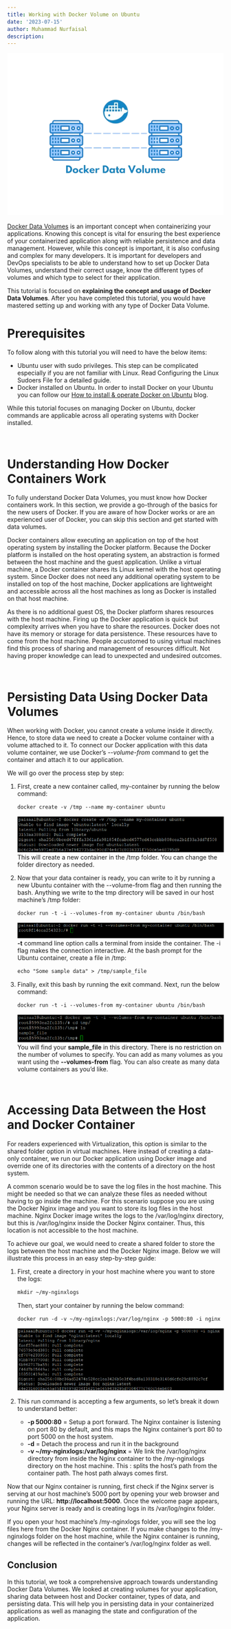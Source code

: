 ```yaml
---
title: Working with Docker Volume on Ubuntu
date: '2023-07-15'
author: Muhammad Nurfaisal
description: 
---
```


![volume](./Images/DockerVolume.png)

[Docker Data Volumes](https://docs.docker.com/storage/volumes/) is an important concept when containerizing your applications. Knowing this concept is vital for ensuring the best experience of your containerized application along with reliable persistence and data management. However, while this concept is important, it is also confusing and complex for many developers. It is important for developers and DevOps specialists to be able to understand how to set up Docker Data Volumes, understand their correct usage, know the different types of volumes and which type to select for their application.

This tutorial is focused on **explaining the concept and usage of Docker Data Volumes**. After you have completed this tutorial, you would have mastered setting up and working with any type of Docker Data Volume.

# Prerequisites
To follow along with this tutorial you will need to have the below items:

- Ubuntu user with sudo privileges. This step can be complicated especially if you are not familiar with Linux. Read Configuring the Linux Sudoers File for a detailed guide.
- Docker installed on Ubuntu. In order to install Docker on your Ubuntu you can follow our [How to install & operate Docker on Ubuntu](https://nurfaisal.my.id/posts/how-to-install-operate-docker-on-ubuntu/) blog.

While this tutorial focuses on managing Docker on Ubuntu, docker commands are applicable across all operating systems with Docker installed.

<br>

# Understanding How Docker Containers Work
To fully understand Docker Data Volumes, you must know how Docker containers work. In this section, we provide a go-through of the basics for the new users of Docker. If you are aware of how Docker works or are an experienced user of Docker, you can skip this section and get started with data volumes.

Docker containers allow executing an application on top of the host operating system by installing the Docker platform. Because the Docker platform is installed on the host operating system, an abstraction is formed between the host machine and the guest application. Unlike a virtual machine, a Docker container shares its Linux kernel with the host operating system. Since Docker does not need any additional operating system to be installed on top of the host machine, Docker applications are lightweight and accessible across all the host machines as long as Docker is installed on that host machine.

As there is no additional guest OS, the Docker platform shares resources with the host machine. Firing up the Docker application is quick but complexity arrives when you have to share the resources. Docker does not have its memory or storage for data persistence. These resources have to come from the host machine. People accustomed to using virtual machines find this process of sharing and management of resources difficult. Not having proper knowledge can lead to unexpected and undesired outcomes.

<br>

# Persisting Data Using Docker Data Volumes
When working with Docker, you cannot create a volume inside it directly. Hence, to store data we need to create a Docker volume container with a volume attached to it. To connect our Docker application with this data volume container, we use Docker’s *--volume-from* command to get the container and attach it to our application.

We will go over the process step by step:

1. First, create a new container called, my-container by running the below command:
    ```html
    docker create -v /tmp --name my-container ubuntu    
    ```
    ![volume](./Images/docker%20create.png)
    This will create a new container in the /tmp folder. You can change the folder directory as needed.

2. Now that your data container is ready, you can write to it by running a new Ubuntu container with the --volume-from flag and then running the bash. Anything we write to the tmp directory will be saved in our host machine’s /tmp folder:
    ```html
    docker run -t -i --volumes-from my-container ubuntu /bin/bash   
    ```
    ![volume](./Images/docker%20run%20-t.png)
    **-t** command line option calls a terminal from inside the container. The -i flag makes the connection interactive. At the bash prompt for the Ubuntu container, create a file in /tmp:
    ```html
    echo "Some sample data" > /tmp/sample_file
    ```

3. Finally, exit this bash by running the exit command. Next, run the below command:
    ```html
    docker run -t -i --volumes-from my-container ubuntu /bin/bash   
    ```
    ![volume](./Images/ls.png)
    You will find your **sample_file** in this directory. There is no restriction on the number of volumes to specify. You can add as many volumes as you want using the **--volumes-from** flag. You can also create as many data volume containers as you’d like.

<br>

# Accessing Data Between the Host and Docker Container
For readers experienced with Virtualization, this option is similar to the shared folder option in virtual machines. Here instead of creating a data-only container, we run our Docker application using Docker image and override one of its directories with the contents of a directory on the host system.

A common scenario would be to save the log files in the host machine. This might be needed so that we can analyze these files as needed without having to go inside the machine. For this scenario suppose you are using the Docker Nginx image and you want to store its log files in the host machine. Nginx Docker image writes the logs to the /var/log/nginx directory, but this is /var/log/nginx inside the Docker Nginx container. Thus, this location is not accessible to the host machine.

To achieve our goal, we would need to create a shared folder to store the logs between the host machine and the Docker Nginx image. Below we will illustrate this process in an easy step-by-step guide:

1. First, create a directory in your host machine where you want to store the logs:
    ```html
    mkdir ~/my-nginxlogs    
    ```
    Then, start your container by running the below command:
    ```html
    docker run -d -v ~/my-nginxlogs:/var/log/nginx -p 5000:80 -i nginx      
    ```
    ![volume](./Images/run%20nginx.png)

2. This run command is accepting a few arguments, so let’s break it down to understand better:
    - **-p 5000:80** = Setup a port forward. The Nginx container is listening on port 80 by default, and this maps the Nginx container’s port 80 to port 5000 on the host system.
    - **-d** = Detach the process and run it in the background
    - **-v ~/my-nginxlogs:/var/log/nginx** = We link the /var/log/nginx directory from inside the Nginx container to the /my-nginxlogs directory on the host machine. This : splits the host’s path from the container path. The host path always comes first.


Now that our Nginx container is running, first check if the Nginx server is serving at our host machine’s 5000 port by opening your web browser and running the URL: **http://localhost:5000**. Once the welcome page appears, your Nginx server is ready and is creating logs in its /var/log/nginx folder.

If you open your host machine’s /my-nginxlogs folder, you will see the log files here from the Docker Nginx container. If you make changes to the /my-nginxlogs folder on the host machine, while the Nginx container is running, changes will be reflected in the container’s /var/log/nginx folder as well.

## Conclusion
In this tutorial, we took a comprehensive approach towards understanding Docker Data Volumes. We looked at creating volumes for your application, sharing data between host and Docker container, types of data, and persisting data. This will help you in persisting data in your containerized applications as well as managing the state and configuration of the application.